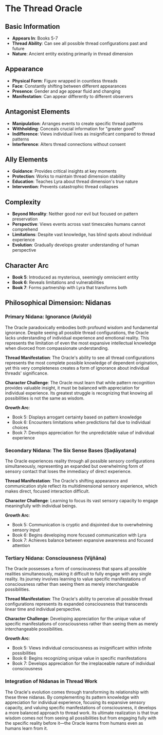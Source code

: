 # The Thread Oracle

## Basic Information
- **Appears In**: Books 5-7
- **Thread Ability**: Can see all possible thread configurations past and future
- **Nature**: Ancient entity existing primarily in thread dimension

## Appearance
- **Physical Form**: Figure wrapped in countless threads
- **Face**: Constantly shifting between different appearances
- **Presence**: Gender and age appear fluid and changing
- **Manifestation**: Can appear differently to different observers

## Antagonist Elements
- **Manipulation**: Arranges events to create specific thread patterns
- **Withholding**: Conceals crucial information for "greater good"
- **Indifference**: Views individual lives as insignificant compared to thread patterns
- **Interference**: Alters thread connections without consent

## Ally Elements
- **Guidance**: Provides critical insights at key moments
- **Protection**: Works to maintain thread dimension stability
- **Education**: Teaches Lyra about thread dimension's true nature
- **Intervention**: Prevents catastrophic thread collapses

## Complexity
- **Beyond Morality**: Neither good nor evil but focused on pattern preservation
- **Perspective**: Views events across vast timescales humans cannot comprehend
- **Limitations**: Despite vast knowledge, has blind spots about individual experience
- **Evolution**: Gradually develops greater understanding of human perspective

## Character Arc
- **Book 5**: Introduced as mysterious, seemingly omniscient entity
- **Book 6**: Reveals limitations and vulnerabilities
- **Book 7**: Forms partnership with Lyra that transforms both

## Philosophical Dimension: Nidanas

### Primary Nidana: Ignorance (Avidyā)
The Oracle paradoxically embodies both profound wisdom and fundamental ignorance. Despite seeing all possible thread configurations, the Oracle lacks understanding of individual experience and emotional reality. This represents the limitation of even the most expansive intellectual knowledge when divorced from compassionate understanding.

**Thread Manifestation**: The Oracle's ability to see all thread configurations represents the most complete possible knowledge of dependent origination, yet this very completeness creates a form of ignorance about individual threads' significance.

**Character Challenge**: The Oracle must learn that while pattern recognition provides valuable insight, it must be balanced with appreciation for individual experience. Its greatest struggle is recognizing that knowing all possibilities is not the same as wisdom.

**Growth Arc**: 
- Book 5: Displays arrogant certainty based on pattern knowledge
- Book 6: Encounters limitations when predictions fail due to individual choices
- Book 7: Develops appreciation for the unpredictable value of individual experience

### Secondary Nidana: The Six Sense Bases (Ṣaḍāyatana)
The Oracle experiences reality through all possible sensory configurations simultaneously, representing an expanded but overwhelming form of sensory contact that loses the immediacy of direct experience.

**Thread Manifestation**: The Oracle's shifting appearance and communication style reflect its multidimensional sensory experience, which makes direct, focused interaction difficult.

**Character Challenge**: Learning to focus its vast sensory capacity to engage meaningfully with individual beings.

**Growth Arc**:
- Book 5: Communication is cryptic and disjointed due to overwhelming sensory input
- Book 6: Begins developing more focused communication with Lyra
- Book 7: Achieves balance between expansive awareness and focused attention

### Tertiary Nidana: Consciousness (Vijñāna)
The Oracle possesses a form of consciousness that spans all possible realities simultaneously, making it difficult to fully engage with any single reality. Its journey involves learning to value specific manifestations of consciousness rather than seeing them as merely interchangeable possibilities.

**Thread Manifestation**: The Oracle's ability to perceive all possible thread configurations represents its expanded consciousness that transcends linear time and individual perspective.

**Character Challenge**: Developing appreciation for the unique value of specific manifestations of consciousness rather than seeing them as merely interchangeable possibilities.

**Growth Arc**:
- Book 5: Views individual consciousness as insignificant within infinite possibilities
- Book 6: Begins recognizing unique value in specific manifestations
- Book 7: Develops appreciation for the irreplaceable nature of individual consciousness

### Integration of Nidanas in Thread Work
The Oracle's evolution comes through transforming its relationship with these three nidanas. By complementing its pattern knowledge with appreciation for individual experience, focusing its expansive sensory capacity, and valuing specific manifestations of consciousness, it develops a more balanced approach to thread work. Its ultimate realization is that true wisdom comes not from seeing all possibilities but from engaging fully with the specific reality before it—the Oracle learns from humans even as humans learn from it.
